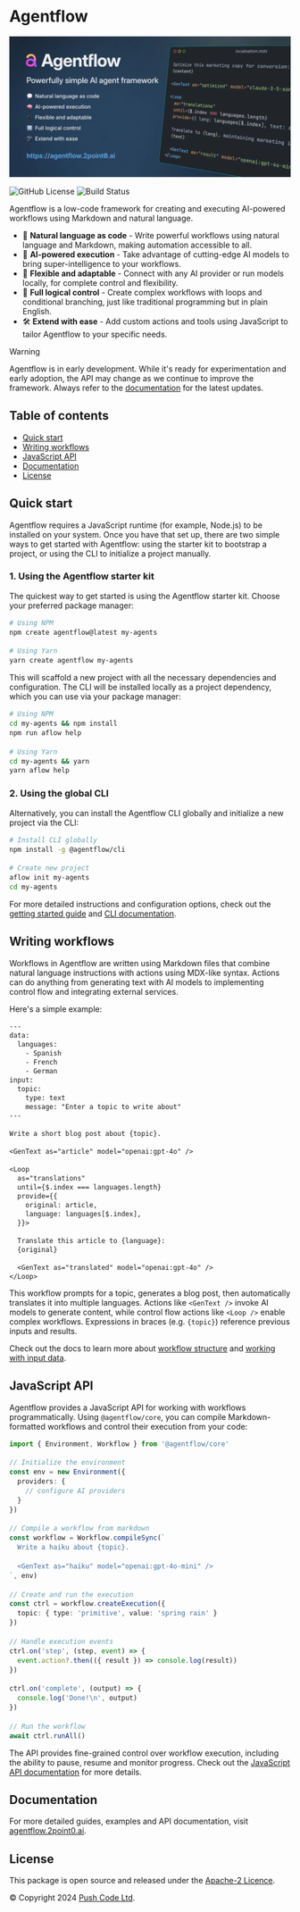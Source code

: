 # Agentflow

![Agentflow](https://github.com/lebrunel/agentflow/raw/master/media/agentflow-banner.webp)

![GitHub License](https://img.shields.io/github/license/lebrunel/agentflow?style=flat-square)
![Build Status](https://img.shields.io/github/actions/workflow/status/lebrunel/agentflow/bun.yml?style=flat-square)

Agentflow is a low-code framework for creating and executing AI-powered workflows using Markdown and natural language.

- 💬 **Natural language as code** - Write powerful workflows using natural language and Markdown, making automation accessible to all.
- 🧠 **AI-powered execution** - Take advantage of cutting-edge AI models to bring super-intelligence to your workflows.
- 🔌 **Flexible and adaptable** - Connect with any AI provider or run models locally, for complete control and flexibility.
- 🔀 **Full logical control** - Create complex workflows with loops and conditional branching, just like traditional programming but in plain English.
- 🛠️ **Extend with ease** - Add custom actions and tools using JavaScript to tailor Agentflow to your specific needs.

> [!WARNING]
> Agentflow is in early development. While it's ready for experimentation and early adoption, the API may change as we continue to improve the framework. Always refer to the [documentation](https://agentflow.2point0.ai) for the latest updates.

## Table of contents

- [Quick start](#quick-start)
- [Writing workflows](#writing-workflows)
- [JavaScript API](#javascript-api)
- [Documentation](#documentation)
- [License](#license)

## Quick start

Agentflow requires a JavaScript runtime (for example, Node.js) to be installed on your system. Once you have that set up, there are two simple ways to get started with Agentflow: using the starter kit to bootstrap a project, or using the CLI to initialize a project manually.

### 1. Using the Agentflow starter kit

The quickest way to get started is using the Agentflow starter kit. Choose your preferred package manager:

```sh
# Using NPM
npm create agentflow@latest my-agents

# Using Yarn
yarn create agentflow my-agents
```

This will scaffold a new project with all the necessary dependencies and configuration. The CLI will be installed locally as a project dependency, which you can use via your package manager:

```sh
# Using NPM
cd my-agents && npm install
npm run aflow help

# Using Yarn
cd my-agents && yarn
yarn aflow help
```

### 2. Using the global CLI

Alternatively, you can install the Agentflow CLI globally and initialize a new project via the CLI:

```sh
# Install CLI globally
npm install -g @agentflow/cli

# Create new project
aflow init my-agents
cd my-agents
```

For more detailed instructions and configuration options, check out the [getting started guide](https://agentflow.2point0.ai/guide/getting-started) and [CLI documentation](https://agentflow.2point0.ai/guide/cli).

## Writing workflows

Workflows in Agentflow are written using Markdown files that combine natural language instructions with actions using MDX-like syntax. Actions can do anything from generating text with AI models to implementing control flow and integrating external services.

Here's a simple example:

```mdx
---
data:
  languages:
    - Spanish
    - French
    - German
input:
  topic:
    type: text
    message: "Enter a topic to write about"
---

Write a short blog post about {topic}.

<GenText as="article" model="openai:gpt-4o" />

<Loop
  as="translations"
  until={$.index === languages.length}
  provide={{
    original: article,
    language: languages[$.index],
  }}>

  Translate this article to {language}:
  {original}

  <GenText as="translated" model="openai:gpt-4o" />
</Loop>
```

This workflow prompts for a topic, generates a blog post, then automatically translates it into multiple languages. Actions like `<GenText />` invoke AI models to generate content, while control flow actions like `<Loop />` enable complex workflows. Expressions in braces (e.g. `{topic}`) reference previous inputs and results.

Check out the docs to learn more about [workflow structure](https://agentflow.2point0.ai/guide/workflow-structure) and [working with input data](https://agentflow.2point0.ai/guide/input-data).

## JavaScript API

Agentflow provides a JavaScript API for working with workflows programmatically. Using `@agentflow/core`, you can compile Markdown-formatted workflows and control their execution from your code:

```typescript
import { Environment, Workflow } from '@agentflow/core'

// Initialize the environment
const env = new Environment({
  providers: {
    // configure AI providers
  }
})

// Compile a workflow from markdown
const workflow = Workflow.compileSync(`
  Write a haiku about {topic}.

  <GenText as="haiku" model="openai:gpt-4o-mini" />
`, env)

// Create and run the execution
const ctrl = workflow.createExecution({
  topic: { type: 'primitive', value: 'spring rain' }
})

// Handle execution events
ctrl.on('step', (step, event) => {
  event.action?.then(({ result }) => console.log(result))
})

ctrl.on('complete', (output) => {
  console.log('Done!\n', output)
})

// Run the workflow
await ctrl.runAll()
```

The API provides fine-grained control over workflow execution, including the ability to pause, resume and monitor progress. Check out the [JavaScript API documentation](https://agentflow.2point0.ai/guide/javascript-api) for more details.

## Documentation

For more detailed guides, examples and API documentation, visit [agentflow.2point0.ai](https://agentflow.2point0.ai).

## License

This package is open source and released under the [Apache-2 Licence](https://github.com/lebrunel/agentflow/blob/master/LICENSE).

© Copyright 2024 [Push Code Ltd](https://www.pushcode.com/).
